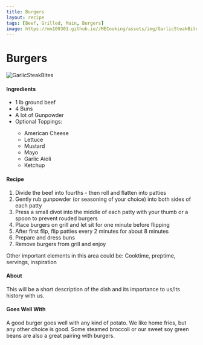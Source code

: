 ```yaml
---
title: Burgers
layout: recipe
tags: [Beef, Grilled, Main, Burgers]
image: https://mm100301.github.io//MECooking/assets/img/GarlicSteakBitesSweetSoyGreenBeans.jpeg
---
```

<html>
  <body class="recipeBody">
    <h1 text-align="center">Burgers</h1>
    <img class="recipePic" src="{{ page.image }}" alt="GarlicSteakBites">
    <div>
      <h4>Ingredients</h4>
      <ul>
        <li>1 lb ground beef</li>
        <li>4 Buns</li>
        <li>A lot of Gunpowder</li>
        <li>Optional Toppings:</li>
          <ul>
            <li>American Cheese</li>
            <li>Lettuce</li>
            <li>Mustard</li>
            <li>Mayo</li>
            <li>Garlic Aioli</li>
            <li>Ketchup</li>
          </ul>
      </ul>
    </div>
    <div>
      <h4>Recipe</h4>
      <ol>
          <li>Divide the beef into fourths - then roll and flatten into patties</li>
          <li>Gently rub gunpowder (or seasoning of your choice) into both sides of each patty</li>
          <li>Press a small divot into the middle of each patty with your thumb or a spoon to prevent rouded burgers</li>
          <li>Place burgers on grill and let sit for one minute before flipping</li>
          <li>After first flip, flip patties every 2 minutes for about 8 minutes</li>
          <li>Prepare and dress buns</li>
          <li>Remove burgers from grill and enjoy</li>
        </ol>
    </div>
    <div>
      <p>Other important elements in this area could be: Cooktime, preptime, servings, inspiration</p>
    </div>
    <div>
      <h4>About</h4>
      <p>This will be a short description of the dish and its importance to us/its history with us.</p>
      <h4>Goes Well With</h4>
      <p>A good burger goes well with any kind of potato. We like home fries, but any other choice is good. Some steamed broccoli or our sweet soy green beans are also a great pairing with burgers.</p>
    </div>
  </body>
</html>
